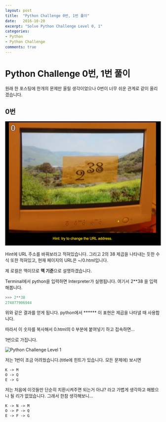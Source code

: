 ```yaml
---
layout: post
title:  "Python Challenge 0번, 1번 풀이"
date:   2016-10-20
excerpt: "Solve Python Challenge Level 0, 1"
categories:
- Python
- Python Challenge
comments: true
---
```


Python Challenge 0번, 1번 풀이
===

원래 한 포스팅에 한개의 문제만 올릴 생각이었으나 0번이 너무 쉬운 관계로 같이 올리겠습니다.

## 0번

![Python Challenge Level 0](../assets/img/py_challenge0.png)

Hint에 URL 주소를 바꿔보라고 적혀있습니다.
그리고 2의 38 제곱을 나타내는 듯한 수식 또한 적혀있고, 현재 페이지의 URL은 ~/0.html입니다.

제 로컬은 맥이므로 **맥 기준**으로 설명하겠습니다.

Terminal에서 python을 입력하면 Interpreter가 실행됩니다.
여기서 2**38 을 입력해봅니다.

```python
>>> 2**38
274877906944
```

위와 같은 결과를 얻게 됩니다.
python에서 \*\***\*\* 이 표현은 제곱을 나타낼 때 사용합니다.

따라서 이 숫자를 복사해서 0.html의 0 부분에 붙여넣기 하고 접속하면...

1번으로 가집니다.

![Python Challenge Level 1](../assets/img/py_chanllenge1.png)

저는 1번이 조금 어려웠습니다.(title에 힌트가 있습니다. 모든 문제에)
보시면 

```
K -> M
O -> Q
E -> G
```

저는 처음에 이것들만 단순히 치환시켜주면 되는거 아냐? 라고 가볍게 생각하고 해봤으나 될 리가 없었습니다.
그래서 한참 생각해보니...

```
K -> N -> M
O -> P -> Q
E -> F -> G
```

